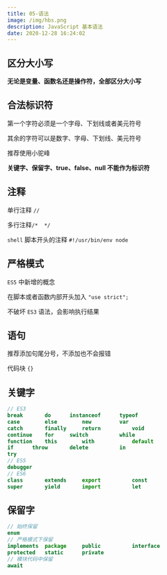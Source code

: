 ```yaml
---
title: 05-语法
image: /img/hbs.png
description: JavaScript 基本语法
date: 2020-12-28 16:24:02
---
```


## 区分大小写

**无论是变量、函数名还是操作符，全部区分大小写**

## 合法标识符

第一个字符必须是一个字母、下划线或者美元符号

其余的字符可以是数字、字母、下划线、美元符号

推荐使用小驼峰

**关键字、保留字、true、false、null 不能作为标识符**

## 注释

单行注释 `//`

多行注释`/*  */`

`shell` 脚本开头的注释 `#!/usr/bin/env node`

## 严格模式

`ES5` 中新增的概念

在脚本或者函数内部开头加入 `"use strict";`

不破坏 `ES3` 语法，会影响执行结果

## 语句

推荐添加句尾分号，不添加也不会报错

代码块 `{}` 

## 关键字

```js
// ES3
break		do		instanceof		typeof
case		else		new			var
catch		finally		return			void
continue	for		switch			while
function	this		with			default
if		throw		delete			in
try
// ES5
debugger
// ES6
class		extends		export			const
super		yield		import			let
```

## 保留字

```js
// 始终保留
enum
// 严格模式下保留
implements	package		public			interface
protected	static		private			
// 模块代码中保留
await
```